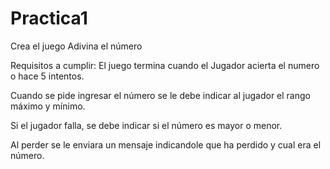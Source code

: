 # Practica1
Crea el juego Adivina el número 

Requisitos a cumplir:
El juego termina cuando el Jugador acierta el numero
o hace 5 intentos.

Cuando se pide ingresar el número se le debe indicar al
jugador el rango máximo y mínimo.

Si el jugador falla, se debe indicar si el número es
mayor o menor.

Al perder se le enviara un mensaje indicandole que ha
perdido y cual era el número.
